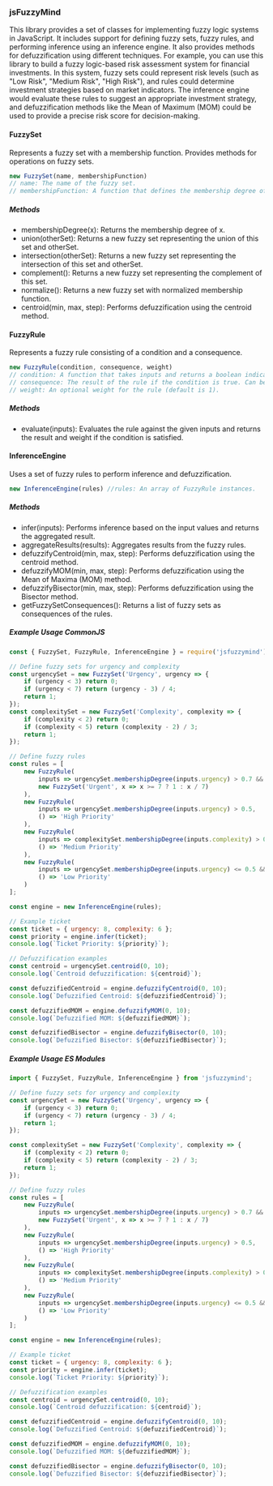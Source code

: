 ### jsFuzzyMind

This library provides a set of classes for implementing fuzzy logic systems in JavaScript. It includes support for defining fuzzy sets, fuzzy rules, and performing inference using an inference engine. It also provides methods for defuzzification using different techniques. For example, you can use this library to build a fuzzy logic-based risk assessment system for financial investments. In this system, fuzzy sets could represent risk levels (such as "Low Risk", "Medium Risk", "High Risk"), and rules could determine investment strategies based on market indicators. The inference engine would evaluate these rules to suggest an appropriate investment strategy, and defuzzification methods like the Mean of Maximum (MOM) could be used to provide a precise risk score for decision-making.

#### FuzzySet

Represents a fuzzy set with a membership function. Provides methods for operations on fuzzy sets.
```javascript
new FuzzySet(name, membershipFunction)
// name: The name of the fuzzy set.
// membershipFunction: A function that defines the membership degree of the set.
```

##### Methods
- membershipDegree(x): Returns the membership degree of x.
- union(otherSet): Returns a new fuzzy set representing the union of this set and otherSet.
- intersection(otherSet): Returns a new fuzzy set representing the intersection of this set and otherSet.
- complement(): Returns a new fuzzy set representing the complement of this set.
- normalize(): Returns a new fuzzy set with normalized membership function.
- centroid(min, max, step): Performs defuzzification using the centroid method.

#### FuzzyRule
Represents a fuzzy rule consisting of a condition and a consequence.
```javascript
new FuzzyRule(condition, consequence, weight)
// condition: A function that takes inputs and returns a boolean indicating if the rule condition is satisfied.
// consequence: The result of the rule if the condition is true. Can be a fuzzy set or a function.
// weight: An optional weight for the rule (default is 1).
```

##### Methods
- evaluate(inputs): Evaluates the rule against the given inputs and returns the result and weight if the condition is satisfied.

#### InferenceEngine
Uses a set of fuzzy rules to perform inference and defuzzification.

```javascript
new InferenceEngine(rules) //rules: An array of FuzzyRule instances.
```
##### Methods
- infer(inputs): Performs inference based on the input values and returns the aggregated result.
- aggregateResults(results): Aggregates results from the fuzzy rules.
- defuzzifyCentroid(min, max, step): Performs defuzzification using the centroid method.
- defuzzifyMOM(min, max, step): Performs defuzzification using the Mean of Maxima (MOM) method.
- defuzzifyBisector(min, max, step): Performs defuzzification using the Bisector method.
- getFuzzySetConsequences(): Returns a list of fuzzy sets as consequences of the rules.


##### Example Usage CommonJS

```javascript
const { FuzzySet, FuzzyRule, InferenceEngine } = require('jsfuzzymind');

// Define fuzzy sets for urgency and complexity
const urgencySet = new FuzzySet('Urgency', urgency => {
    if (urgency < 3) return 0;
    if (urgency < 7) return (urgency - 3) / 4;
    return 1;
});
const complexitySet = new FuzzySet('Complexity', complexity => {
    if (complexity < 2) return 0;
    if (complexity < 5) return (complexity - 2) / 3;
    return 1;
});

// Define fuzzy rules
const rules = [
    new FuzzyRule(
        inputs => urgencySet.membershipDegree(inputs.urgency) > 0.7 && complexitySet.membershipDegree(inputs.complexity) > 0.7,
        new FuzzySet('Urgent', x => x >= 7 ? 1 : x / 7)
    ),
    new FuzzyRule(
        inputs => urgencySet.membershipDegree(inputs.urgency) > 0.5,
        () => 'High Priority'
    ),
    new FuzzyRule(
        inputs => complexitySet.membershipDegree(inputs.complexity) > 0.5,
        () => 'Medium Priority'
    ),
    new FuzzyRule(
        inputs => urgencySet.membershipDegree(inputs.urgency) <= 0.5 && complexitySet.membershipDegree(inputs.complexity) <= 0.5,
        () => 'Low Priority'
    )
];

const engine = new InferenceEngine(rules);

// Example ticket
const ticket = { urgency: 8, complexity: 6 };
const priority = engine.infer(ticket);
console.log(`Ticket Priority: ${priority}`);

// Defuzzification examples
const centroid = urgencySet.centroid(0, 10);
console.log(`Centroid defuzzification: ${centroid}`);

const defuzzifiedCentroid = engine.defuzzifyCentroid(0, 10);
console.log(`Defuzzified Centroid: ${defuzzifiedCentroid}`);

const defuzzifiedMOM = engine.defuzzifyMOM(0, 10);
console.log(`Defuzzified MOM: ${defuzzifiedMOM}`);

const defuzzifiedBisector = engine.defuzzifyBisector(0, 10);
console.log(`Defuzzified Bisector: ${defuzzifiedBisector}`);
```

##### Example Usage ES Modules

```JavaScript
import { FuzzySet, FuzzyRule, InferenceEngine } from 'jsfuzzymind';

// Define fuzzy sets for urgency and complexity
const urgencySet = new FuzzySet('Urgency', urgency => {
    if (urgency < 3) return 0;
    if (urgency < 7) return (urgency - 3) / 4;
    return 1;
});

const complexitySet = new FuzzySet('Complexity', complexity => {
    if (complexity < 2) return 0;
    if (complexity < 5) return (complexity - 2) / 3;
    return 1;
});

// Define fuzzy rules
const rules = [
    new FuzzyRule(
        inputs => urgencySet.membershipDegree(inputs.urgency) > 0.7 && complexitySet.membershipDegree(inputs.complexity) > 0.7,
        new FuzzySet('Urgent', x => x >= 7 ? 1 : x / 7)
    ),
    new FuzzyRule(
        inputs => urgencySet.membershipDegree(inputs.urgency) > 0.5,
        () => 'High Priority'
    ),
    new FuzzyRule(
        inputs => complexitySet.membershipDegree(inputs.complexity) > 0.5,
        () => 'Medium Priority'
    ),
    new FuzzyRule(
        inputs => urgencySet.membershipDegree(inputs.urgency) <= 0.5 && complexitySet.membershipDegree(inputs.complexity) <= 0.5,
        () => 'Low Priority'
    )
];

const engine = new InferenceEngine(rules);

// Example ticket
const ticket = { urgency: 8, complexity: 6 };
const priority = engine.infer(ticket);
console.log(`Ticket Priority: ${priority}`);

// Defuzzification examples
const centroid = urgencySet.centroid(0, 10);
console.log(`Centroid defuzzification: ${centroid}`);

const defuzzifiedCentroid = engine.defuzzifyCentroid(0, 10);
console.log(`Defuzzified Centroid: ${defuzzifiedCentroid}`);

const defuzzifiedMOM = engine.defuzzifyMOM(0, 10);
console.log(`Defuzzified MOM: ${defuzzifiedMOM}`);

const defuzzifiedBisector = engine.defuzzifyBisector(0, 10);
console.log(`Defuzzified Bisector: ${defuzzifiedBisector}`);
```
